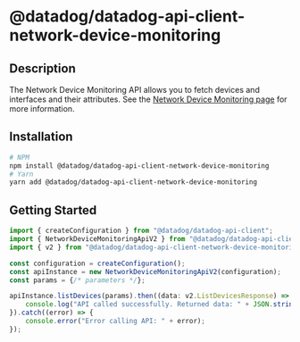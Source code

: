 # @datadog/datadog-api-client-network-device-monitoring

## Description

The Network Device Monitoring API allows you to fetch devices and interfaces and their attributes. See the [Network Device Monitoring page](https://docs.datadoghq.com/network_monitoring/) for more information.

## Installation

```sh
# NPM
npm install @datadog/datadog-api-client-network-device-monitoring
# Yarn
yarn add @datadog/datadog-api-client-network-device-monitoring
```

## Getting Started
```ts
import { createConfiguration } from "@datadog/datadog-api-client";
import { NetworkDeviceMonitoringApiV2 } from "@datadog/datadog-api-client-network-device-monitoring";
import { v2 } from "@datadog/datadog-api-client-network-device-monitoring";

const configuration = createConfiguration();
const apiInstance = new NetworkDeviceMonitoringApiV2(configuration);
const params = {/* parameters */};

apiInstance.listDevices(params).then((data: v2.ListDevicesResponse) => {
    console.log("API called successfully. Returned data: " + JSON.stringify(data));
}).catch((error) => {
    console.error("Error calling API: " + error);
});
```